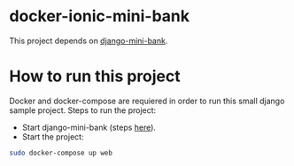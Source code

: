 # docker-ionic-mini-bank
This project depends on [django-mini-bank](https://github.com/juandados/docker-django-mini-bank).
# How to run this project
Docker and docker-compose are requiered in order to run this small django sample project.
Steps to run the project:
* Start django-mini-bank (steps [here](https://github.com/juandados/docker-django-mini-bank)).
* Start the project:
```bash
sudo docker-compose up web
```
